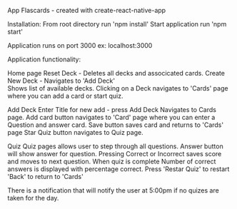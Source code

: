 App Flascards - created with create-react-native-app

Installation:
  From root directory run 'npm install'
  Start application run 'npm start'

 Application runs on port 3000  ex: localhost:3000


 Application functionality:

  Home page
    Reset Deck - Deletes all decks and associcated cards.
    Create New Deck - Navigates to 'Add Deck'  
    Shows list of available decks.
    Clicking on a Deck navigates to 'Cards' page where you can add a card or start quiz.

  Add Deck
     Enter Title for new add - press Add Deck
     Navigates to Cards page.
     Add card button navigates to 'Card' page where you can enter a Question and answer card.
     Save button saves card and returns to 'Cards' page
     Star Quiz button navigates to Quiz page.

  Quiz
     Quiz pages allows user to step through all questions.
     Answer button will show answer for question.
     Pressing Correct or Incorrect saves score and moves to next question.
     When quiz is complete Number of correct answers is displayed with percentage correct.
     Press 'Restar Quiz' to restart 'Back' to return to 'Cards' 

There is a notification that will notify the user at 5:00pm if no quizes are taken for the day.
